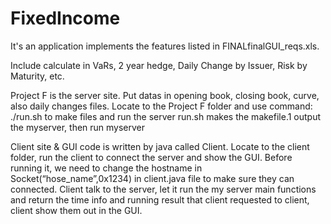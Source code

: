 # FixedIncome

It's an application implements the features listed in FINALfinalGUI_reqs.xls.

Include calculate in VaRs, 2 year hedge, Daily Change by Issuer, Risk by Maturity, etc.

Project F is the server site.
Put datas in opening book, closing book, curve, also daily changes files.
Locate to the Project F folder and use command: ./run.sh to make files and run the server
run.sh makes the makefile.1  output the myserver, then run myserver

Client site & GUI code is written by java called Client.
Locate to the client folder, run the client to connect the server and show the GUI.
Before running it, we need to change the hostname in Socket(“hose_name”,0x1234) in client.java file to make sure they can connected.
Client talk to the server, let it run the my server main functions and return the time info and running result that client requested to client, client show them out in the GUI.
